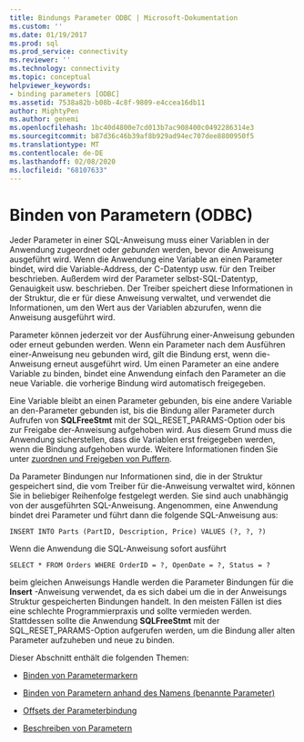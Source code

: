 ```yaml
---
title: Bindungs Parameter ODBC | Microsoft-Dokumentation
ms.custom: ''
ms.date: 01/19/2017
ms.prod: sql
ms.prod_service: connectivity
ms.reviewer: ''
ms.technology: connectivity
ms.topic: conceptual
helpviewer_keywords:
- binding parameters [ODBC]
ms.assetid: 7538a82b-b08b-4c8f-9809-e4ccea16db11
author: MightyPen
ms.author: genemi
ms.openlocfilehash: 1bc40d4800e7cd013b7ac908400c0492286314e3
ms.sourcegitcommit: b87d36c46b39af8b929ad94ec707dee8800950f5
ms.translationtype: MT
ms.contentlocale: de-DE
ms.lasthandoff: 02/08/2020
ms.locfileid: "68107633"
---
```

# <a name="binding-parameters-odbc"></a>Binden von Parametern (ODBC)
Jeder Parameter in einer SQL-Anweisung muss einer Variablen in der Anwendung zugeordnet oder *gebunden* werden, bevor die Anweisung ausgeführt wird. Wenn die Anwendung eine Variable an einen Parameter bindet, wird die Variable-Address, der C-Datentyp usw. für den Treiber beschrieben. Außerdem wird der Parameter selbst-SQL-Datentyp, Genauigkeit usw. beschrieben. Der Treiber speichert diese Informationen in der Struktur, die er für diese Anweisung verwaltet, und verwendet die Informationen, um den Wert aus der Variablen abzurufen, wenn die Anweisung ausgeführt wird.  
  
 Parameter können jederzeit vor der Ausführung einer-Anweisung gebunden oder erneut gebunden werden. Wenn ein Parameter nach dem Ausführen einer-Anweisung neu gebunden wird, gilt die Bindung erst, wenn die-Anweisung erneut ausgeführt wird. Um einen Parameter an eine andere Variable zu binden, bindet eine Anwendung einfach den Parameter an die neue Variable. die vorherige Bindung wird automatisch freigegeben.  
  
 Eine Variable bleibt an einen Parameter gebunden, bis eine andere Variable an den-Parameter gebunden ist, bis die Bindung aller Parameter durch Aufrufen von **SQLFreeStmt** mit der SQL_RESET_PARAMS-Option oder bis zur Freigabe der-Anweisung aufgehoben wird. Aus diesem Grund muss die Anwendung sicherstellen, dass die Variablen erst freigegeben werden, wenn die Bindung aufgehoben wurde. Weitere Informationen finden Sie unter [zuordnen und Freigeben von Puffern](../../../odbc/reference/develop-app/allocating-and-freeing-buffers.md).  
  
 Da Parameter Bindungen nur Informationen sind, die in der Struktur gespeichert sind, die vom Treiber für die-Anweisung verwaltet wird, können Sie in beliebiger Reihenfolge festgelegt werden. Sie sind auch unabhängig von der ausgeführten SQL-Anweisung. Angenommen, eine Anwendung bindet drei Parameter und führt dann die folgende SQL-Anweisung aus:  
  
```  
INSERT INTO Parts (PartID, Description, Price) VALUES (?, ?, ?)  
```  
  
 Wenn die Anwendung die SQL-Anweisung sofort ausführt  
  
```  
SELECT * FROM Orders WHERE OrderID = ?, OpenDate = ?, Status = ?  
```  
  
 beim gleichen Anweisungs Handle werden die Parameter Bindungen für die **Insert** -Anweisung verwendet, da es sich dabei um die in der Anweisungs Struktur gespeicherten Bindungen handelt. In den meisten Fällen ist dies eine schlechte Programmierpraxis und sollte vermieden werden. Stattdessen sollte die Anwendung **SQLFreeStmt** mit der SQL_RESET_PARAMS-Option aufgerufen werden, um die Bindung aller alten Parameter aufzuheben und neue zu binden.  
  
 Dieser Abschnitt enthält die folgenden Themen:  
  
-   [Binden von Parametermarkern](../../../odbc/reference/develop-app/binding-parameter-markers.md)  
  
-   [Binden von Parametern anhand des Namens (benannte Parameter)](../../../odbc/reference/develop-app/binding-parameters-by-name-named-parameters.md)  
  
-   [Offsets der Parameterbindung](../../../odbc/reference/develop-app/parameter-binding-offsets.md)  
  
-   [Beschreiben von Parametern](../../../odbc/reference/develop-app/describing-parameters.md)
